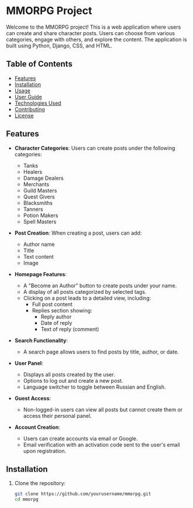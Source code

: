 # MMORPG Project

Welcome to the MMORPG project! This is a web application where users can create and share character posts. Users can choose from various categories, engage with others, and explore the content. The application is built using Python, Django, CSS, and HTML.

## Table of Contents

- [Features](#features)
- [Installation](#installation)
- [Usage](#usage)
- [User Guide](#user-guide)
- [Technologies Used](#technologies-used)
- [Contributing](#contributing)
- [License](#license)

## Features

- **Character Categories**: Users can create posts under the following categories:
  - Tanks
  - Healers
  - Damage Dealers
  - Merchants
  - Guild Masters
  - Quest Givers
  - Blacksmiths
  - Tanners
  - Potion Makers
  - Spell Masters
  
- **Post Creation**: When creating a post, users can add:
   - Author name
  - Title
  - Text content
  - Image
    
- **Homepage Features**:
  - A "Become an Author" button to create posts under your name.
  - A display of all posts categorized by selected tags.
  - Clicking on a post leads to a detailed view, including:
    - Full post content
    - Replies section showing:
      - Reply author
      - Date of reply
      - Text of reply (comment)

- **Search Functionality**: 
  - A search page allows users to find posts by title, author, or date.

- **User Panel**:
  - Displays all posts created by the user.
  - Options to log out and create a new post.
  - Language switcher to toggle between Russian and English.

- **Guest Access**: 
  - Non-logged-in users can view all posts but cannot create them or access their personal panel.

- **Account Creation**: 
  - Users can create accounts via email or Google.
  - Email verification with an activation code sent to the user's email upon registration.

## Installation

1. Clone the repository:
   ```bash
   git clone https://github.com/yourusername/mmorpg.git
   cd mmorpg
